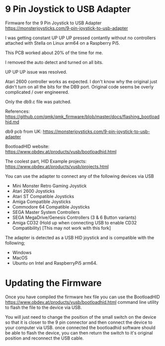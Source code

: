 # 9 Pin Joystick to USB Adapter
Firmware for the 9 Pin Joystick to USB Adapter https://monsterjoysticks.com/9-pin-joystick-to-usb-adapter

I was getting constant UP UP UP pressed contantly without no controllers attached with Stella on Linux arm64 on a Raspberry Pi5.

This PCB worked about 20% of the time for me.

I removed the auto detect and turned on all bits. 

UP UP UP issue was resolved. 

Atari 2600 controller works as expected. I don't know why the original just didn't turn on all the bits for the DB9 port. Original code seems be overly complicated / over engineered.

Only the db9.c file was patched. 

References:
https://github.com/qmk/qmk_firmware/blob/master/docs/flashing_bootloadhid.md

db9 pcb from UK:
https://monsterjoysticks.com/9-pin-joystick-to-usb-adapter

BootloadHID website:
https://www.obdev.at/products/vusb/bootloadhid.html

The coolest part, HID Example projects:
https://www.obdev.at/products/vusb/projects.html

You can use the adapter to connect any of the following devices via USB
* Mini Monster Retro Gaming Joystick
* Atari 2600 Joysticks
* Atari ST Compatible Joysticks
* Amiga Compatible Joysticks
* Commodore 64 Compatible Joysticks
* SEGA Master System Controllers
* SEGA MegaDrive/Genesis Controllers (3 & 6 Button variants)
* Amiga CD32 (Hold up when connecting USB to enable CD32 Compatibility) [This may not work with this fork]

The adapter is detected as a USB HID joystick and is compatible with the following;
* Windows
* MacOS
* Ubuntu on Intel and RaspberryPi5 arm64.

# Updating the Firmware

Once you have compiled the firmware hex file you can use the BootloadHID <https://www.obdev.at/products/vusb/bootloadhid.html> command line utility to flash the file to the device via USB. 

You will just need to change the position of the small switch on the device so that it is closer to the 9 pin connector and then connect the device to your computer via USB. once connected the bootloadhid software should be able to flash the device, you can then return the switch to it's original position and reconnect the USB cable.

